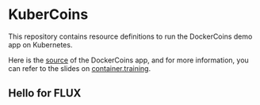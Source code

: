 # KuberCoins

This repository contains resource definitions to run the DockerCoins demo app
on Kubernetes.

Here is the [source] of the DockerCoins app, and for more information, you can
refer to the slides on [container.training].

[source]: https://github.com/jpetazzo/container.training/tree/master/dockercoins
[container.training]: http://container.training/

## Hello for FLUX

